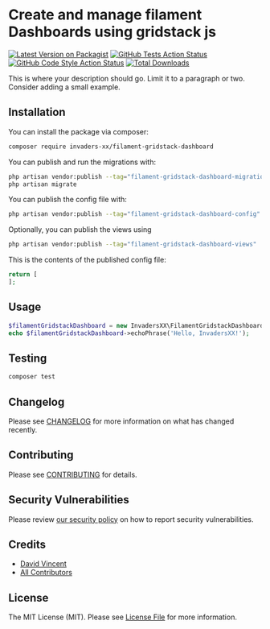 # Create and manage filament Dashboards using gridstack js

[![Latest Version on Packagist](https://img.shields.io/packagist/v/invaders-xx/filament-gridstack-dashboard.svg?style=flat-square)](https://packagist.org/packages/invaders-xx/filament-gridstack-dashboard)
[![GitHub Tests Action Status](https://img.shields.io/github/actions/workflow/status/invaders-xx/filament-gridstack-dashboard/run-tests.yml?branch=main&label=tests&style=flat-square)](https://github.com/invaders-xx/filament-gridstack-dashboard/actions?query=workflow%3Arun-tests+branch%3Amain)
[![GitHub Code Style Action Status](https://img.shields.io/github/actions/workflow/status/invaders-xx/filament-gridstack-dashboard/fix-php-code-styling.yml?branch=main&label=code%20style&style=flat-square)](https://github.com/invaders-xx/filament-gridstack-dashboard/actions?query=workflow%3A"Fix+PHP+code+styling"+branch%3Amain)
[![Total Downloads](https://img.shields.io/packagist/dt/invaders-xx/filament-gridstack-dashboard.svg?style=flat-square)](https://packagist.org/packages/invaders-xx/filament-gridstack-dashboard)



This is where your description should go. Limit it to a paragraph or two. Consider adding a small example.

## Installation

You can install the package via composer:

```bash
composer require invaders-xx/filament-gridstack-dashboard
```

You can publish and run the migrations with:

```bash
php artisan vendor:publish --tag="filament-gridstack-dashboard-migrations"
php artisan migrate
```

You can publish the config file with:

```bash
php artisan vendor:publish --tag="filament-gridstack-dashboard-config"
```

Optionally, you can publish the views using

```bash
php artisan vendor:publish --tag="filament-gridstack-dashboard-views"
```

This is the contents of the published config file:

```php
return [
];
```

## Usage

```php
$filamentGridstackDashboard = new InvadersXX\FilamentGridstackDashboard();
echo $filamentGridstackDashboard->echoPhrase('Hello, InvadersXX!');
```

## Testing

```bash
composer test
```

## Changelog

Please see [CHANGELOG](CHANGELOG.md) for more information on what has changed recently.

## Contributing

Please see [CONTRIBUTING](.github/CONTRIBUTING.md) for details.

## Security Vulnerabilities

Please review [our security policy](../../security/policy) on how to report security vulnerabilities.

## Credits

- [David Vincent](https://github.com/invaders-xx)
- [All Contributors](../../contributors)

## License

The MIT License (MIT). Please see [License File](LICENSE.md) for more information.
